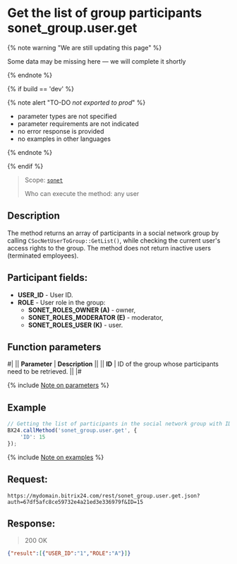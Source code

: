 # Get the list of group participants sonet_group.user.get

{% note warning "We are still updating this page" %}

Some data may be missing here — we will complete it shortly

{% endnote %}

{% if build == 'dev' %}

{% note alert "TO-DO _not exported to prod_" %}

- parameter types are not specified
- parameter requirements are not indicated
- no error response is provided
- no examples in other languages

{% endnote %}

{% endif %}

> Scope: [`sonet`](../../scopes/permissions.md)
>
> Who can execute the method: any user

## Description

The method returns an array of participants in a social network group by calling `CSocNetUserToGroup::GetList()`, while checking the current user's access rights to the group. The method does not return inactive users (terminated employees).

## Participant fields:

- **USER_ID** - User ID.
- **ROLE** - User role in the group:
  - **SONET_ROLES_OWNER (A)** - owner,
  - **SONET_ROLES_MODERATOR (E)** - moderator,
  - **SONET_ROLES_USER (K)** - user.

## Function parameters

#|
|| **Parameter** | **Description** ||
|| **ID** | ID of the group whose participants need to be retrieved. ||
|#

{% include [Note on parameters](../../../_includes/required.md) %}

## Example

```js
// Getting the list of participants in the social network group with ID=15
BX24.callMethod('sonet_group.user.get', {
    'ID': 15
});
```
{% include [Note on examples](../../../_includes/examples.md) %}

## Request:

```
https://mydomain.bitrix24.com/rest/sonet_group.user.get.json?auth=67df5afc8ce59732e4a21ed3e336979f&ID=15
```

## Response:

>200 OK

```json
{"result":[{"USER_ID":"1","ROLE":"A"}]}
```